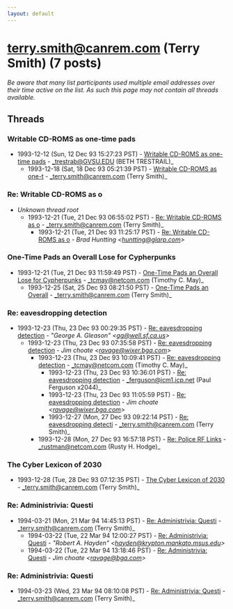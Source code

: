 ```yaml
---
layout: default
---
```


# terry.smith@canrem.com (Terry Smith) (7 posts)

_Be aware that many list participants used multiple email addresses over their time active on the list. As such this page may not contain all threads available._

## Threads

### Writable CD-ROMS as one-time pads
+ 1993-12-12 (Sun, 12 Dec 93 15:27:23 PST) - [Writable CD-ROMS as one-time pads](/archive/1993/12/d543dc9e15e1517c5af9ecdc05d3777f3db7fd2f7a0837dcd64b7f3d590d29c9) - _trestrab@GVSU.EDU (BETH TRESTRAIL)_
  + 1993-12-18 (Sat, 18 Dec 93 05:21:39 PST) - [Writable CD-ROMS as one-t](/archive/1993/12/4dd6f48730abc664e1036613efc2278ee6c9d3911079468e42f2e4f2da69c61b) - _terry.smith@canrem.com (Terry Smith)_

### Re: Writable CD-ROMS as o
+ _Unknown thread root_
  + 1993-12-21 (Tue, 21 Dec 93 06:55:02 PST) - [Re: Writable CD-ROMS as o](/archive/1993/12/b98eb2856c935ae5ecda84c41ff11d0f2334f36ab9685df3745486bb7e1ba2d7) - _terry.smith@canrem.com (Terry Smith)_
    + 1993-12-21 (Tue, 21 Dec 93 11:25:17 PST) - [Re: Writable CD-ROMS as o](/archive/1993/12/5f45731b882033ecb869179111acb6587aa7409cfa4cbba432eb507c35267d6b) - _Brad Huntting \<huntting@glarp.com\>_

### One-Time Pads an Overall Lose for Cypherpunks
+ 1993-12-21 (Tue, 21 Dec 93 11:59:49 PST) - [One-Time Pads an Overall Lose for Cypherpunks](/archive/1993/12/122843b84efcb39184fe02318a00ba780c7effbe34caadcd1d6355cd24b462a8) - _tcmay@netcom.com (Timothy C. May)_
  + 1993-12-25 (Sat, 25 Dec 93 08:21:50 PST) - [One-Time Pads an Overall](/archive/1993/12/78bfea18d3e2c3f609b4190eb658f4d434fa9225515c2e0ab27a4c0e10296198) - _terry.smith@canrem.com (Terry Smith)_

### Re: eavesdropping detection
+ 1993-12-23 (Thu, 23 Dec 93 00:29:35 PST) - [Re: eavesdropping detection](/archive/1993/12/7438e15aa1e57917b42da5c50cef6bc93d316fd7ca56741dfeaf291253719636) - _"George A. Gleason" \<gg@well.sf.ca.us\>_
  + 1993-12-23 (Thu, 23 Dec 93 07:35:58 PST) - [Re: eavesdropping detection](/archive/1993/12/1ab921e7382e0e09d358a5cf426de489223f719b381c93bc33bfa150f83ec224) - _Jim choate \<ravage@wixer.bga.com\>_
    + 1993-12-23 (Thu, 23 Dec 93 10:09:41 PST) - [Re: eavesdropping detection](/archive/1993/12/583c813be739e34f9e0f372e6887964d3c09fea982fedd0a63e67e52c1236c6e) - _tcmay@netcom.com (Timothy C. May)_
      + 1993-12-23 (Thu, 23 Dec 93 10:36:01 PST) - [Re: eavesdropping detection](/archive/1993/12/b50c33fad757ad95212953cf1f99fc760f7a36c6f4bf6c9e511bcf12c084581d) - _ferguson@icm1.icp.net (Paul Ferguson x2044)_
      + 1993-12-23 (Thu, 23 Dec 93 11:05:59 PST) - [Re: eavesdropping detection](/archive/1993/12/468ab307b71b931200a2ffe6bfd0e09109b97e0092d8a49e8403e5d4f86ef74b) - _Jim choate \<ravage@wixer.bga.com\>_
      + 1993-12-27 (Mon, 27 Dec 93 09:22:14 PST) - [Re: eavesdropping detecti](/archive/1993/12/95606e6b838ff8cc8ae29d8afec4e61ba9d93589024faeae3a2076586ff6ced5) - _terry.smith@canrem.com (Terry Smith)_
    + 1993-12-28 (Mon, 27 Dec 93 16:57:18 PST) - [Re: Police RF Links](/archive/1993/12/73c038ca9e3f4364a75592c0484ec8ec0fb95820462239d369a84657c275eda3) - _rustman@netcom.com (Rusty H. Hodge)_

### The Cyber Lexicon of 2030
+ 1993-12-28 (Tue, 28 Dec 93 07:12:35 PST) - [The Cyber Lexicon of 2030](/archive/1993/12/571f9d55d076e435c578808f1bd107a1ec63f23ae48c6fde3bba15a06941d3b5) - _terry.smith@canrem.com (Terry Smith)_

### Re: Administrivia: Questi
+ 1994-03-21 (Mon, 21 Mar 94 14:45:13 PST) - [Re: Administrivia: Questi](/archive/1994/03/e82ad7e54c93126bd3dac8d05c08a2d1a3103ed15ed8c7127b07dcff94fe2904) - _terry.smith@canrem.com (Terry Smith)_
  + 1994-03-22 (Tue, 22 Mar 94 12:00:27 PST) - [Re: Administrivia: Questi](/archive/1994/03/b6884281e935eb5e462e7f20fccb0a86aa4a1d4e81568d7443351b68c7c79c4a) - _"Robert A. Hayden" \<hayden@krypton.mankato.msus.edu\>_
  + 1994-03-22 (Tue, 22 Mar 94 13:18:46 PST) - [Re: Administrivia: Questi](/archive/1994/03/a02453c679ddd692508799ff4074aa3b07919e89a9f421adc7979a8b52211d48) - _Jim choate \<ravage@bga.com\>_

### Re: Administrivia: Questi
+ 1994-03-23 (Wed, 23 Mar 94 08:10:08 PST) - [Re: Administrivia: Questi](/archive/1994/03/403d1528a1854da8fe5a36a0cdced4ea137e6566ac7b73006ab1c72067d8289b) - _terry.smith@canrem.com (Terry Smith)_

